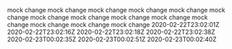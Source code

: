 mock change
mock change
mock change
mock change
mock change
mock change
mock change
mock change
mock change
mock change
mock change
mock change
mock change
mock change
2020-02-22T23:02:01Z
2020-02-22T23:02:16Z
2020-02-22T23:02:18Z
2020-02-22T23:02:38Z
2020-02-23T00:02:35Z
2020-02-23T00:02:51Z
2020-02-23T00:02:40Z
